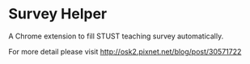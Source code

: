 Survey Helper
=============

A Chrome extension to fill STUST teaching survey automatically. 

For more detail please visit http://osk2.pixnet.net/blog/post/30571722
